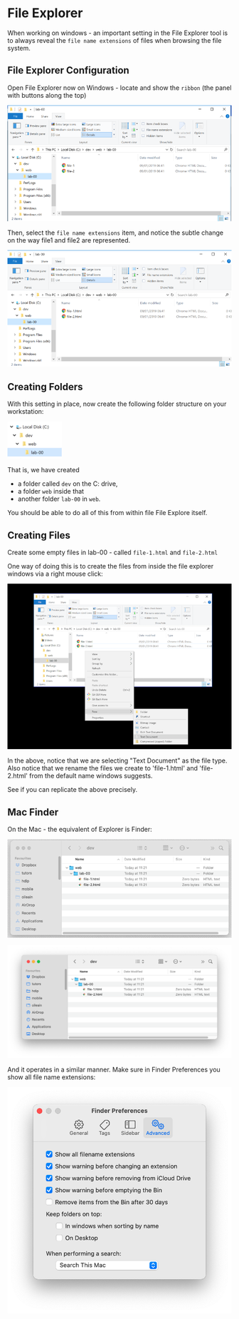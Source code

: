 # File Explorer

When working on windows - an important setting in the File Explorer tool is to always reveal the `file name extensions` of files when browsing the file system.

## File Explorer Configuration

Open File Explorer now on Windows - locate and show the `ribbon` (the panel with buttons along the top)

![](./img/01x.png)

Then, select the `file name extensions` item, and notice the subtle change on the way file1 and file2 are represented.

![](./img/02x.png)

## Creating Folders

With this setting in place, now create the following folder structure on your workstation:

![](img/05x.png)

That is, we have created

- a folder called `dev` on the C: drive,
- a folder `web` inside that
- another folder `lab-00` in `web`.

You should be able to do all of this from within file File Explore itself.

## Creating Files

Create some empty files in lab-00 - called `file-1.html` and `file-2.html`

One way of doing this is to create the files from inside the file explorer windows via a right mouse click:

![](img/04x.png)

In the above, notice that we are selecting "Text Document" as the file type. Also notice that we rename the files we create to 'file-1.html' and 'file-2.html' from the default name windows suggests.

See if you can replicate the above precisely.

## Mac Finder

On the Mac - the equivalent of Explorer is Finder:

![](img/40.png)

![](img/41.png)

And it operates in a similar manner. Make sure in Finder Preferences you show all file name extensions:

![](img/42.png)
